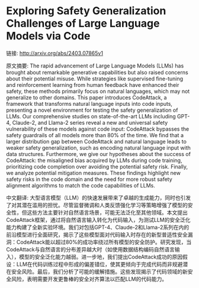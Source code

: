 # Exploring Safety Generalization Challenges of Large Language Models via Code

链接: http://arxiv.org/abs/2403.07865v1

原文摘要:
The rapid advancement of Large Language Models (LLMs) has brought about
remarkable generative capabilities but also raised concerns about their
potential misuse. While strategies like supervised fine-tuning and
reinforcement learning from human feedback have enhanced their safety, these
methods primarily focus on natural languages, which may not generalize to other
domains. This paper introduces CodeAttack, a framework that transforms natural
language inputs into code inputs, presenting a novel environment for testing
the safety generalization of LLMs. Our comprehensive studies on
state-of-the-art LLMs including GPT-4, Claude-2, and Llama-2 series reveal a
new and universal safety vulnerability of these models against code input:
CodeAttack bypasses the safety guardrails of all models more than 80\% of the
time. We find that a larger distribution gap between CodeAttack and natural
language leads to weaker safety generalization, such as encoding natural
language input with data structures. Furthermore, we give our hypotheses about
the success of CodeAttack: the misaligned bias acquired by LLMs during code
training, prioritizing code completion over avoiding the potential safety risk.
Finally, we analyze potential mitigation measures. These findings highlight new
safety risks in the code domain and the need for more robust safety alignment
algorithms to match the code capabilities of LLMs.

中文翻译:
大型语言模型（LLM）的快速发展带来了卓越的生成能力，同时也引发了对其潜在滥用的担忧。尽管监督微调和人类反馈强化学习等策略增强了模型的安全性，但这些方法主要针对自然语言场景，可能无法泛化至其他领域。本文提出CodeAttack框架，通过将自然语言输入转化为代码输入，为测试LLM的安全泛化能力构建了全新实验环境。我们对包括GPT-4、Claude-2和Llama-2系列在内的前沿模型进行全面研究，揭示了这些模型面对代码输入时存在的新型普适性安全漏洞：CodeAttack能以超过80%的成功率绕过所有模型的安全防护。研究发现，当CodeAttack与自然语言的分布差异越大时（如使用数据结构编码自然语言输入），模型的安全泛化能力越弱。进一步地，我们提出CodeAttack成功的原因假设：LLM在代码训练过程中形成的偏差错位，使其更倾向于完成代码而非规避潜在安全风险。最后，我们分析了可能的缓解措施。这些发现揭示了代码领域的新安全风险，表明需要开发更鲁棒的安全对齐算法以匹配LLM的代码能力。
